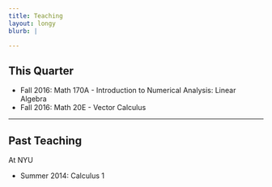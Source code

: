 ```yaml
---
title: Teaching
layout: longy
blurb: |

---
```


## This Quarter

  - Fall 2016: Math 170A - Introduction to Numerical Analysis: Linear Algebra
  - Fall 2016: Math 20E - Vector Calculus 


-------

## Past Teaching

At NYU
  - Summer 2014: Calculus 1
